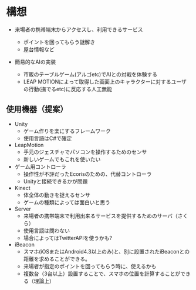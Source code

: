 # 構想

* 来場者の携帯端末からアクセスし、利用できるサービス
	- ポイントを回ってもらう謎解き
	- 屋台情報など

* 簡易的なAIの実装

	- 市販のテーブルゲーム(アルゴetc)でAIとの対戦を体験する
	- LEAP MOTIONによって取得した画面上のキャラクターに対するユーザの行動(撫でるetc)に反応する人工無能

## 使用機器（提案）

- Unity
	- ゲーム作りを楽にするフレームワーク
	- 使用言語はC#で確定
- LeapMotion
	- 手元のジェスチャでパソコンを操作するためのセンサ
	- 新しいゲームでもこれを使いたい
- ゲーム用コントローラ
	- 操作性が不評だったEcorisのための、代替コントローラ
	- Unityと接続できるかが問題
- Kinect
	- 体全体の動きを捉えるセンサ
	- ゲームの種類によっては面白いと思う
- Server
	- 来場者の携帯端末で利用出来るサービスを提供するためのサーバ（さくら）
	- 使用言語は問わない
	- 場合によってはTwitterAPIを使うかも?
- iBeacon
	- スマホ(iOSまたはAndroid4.3以上のみ)と、別に設置されたiBeaconとの距離を求めることができる。
	- 来場者が指定のポイントを回ってもらう時に、使えるかも
	- 複数台（3台以上）設置することで、スマホの位置を計算することができる（理論上）


